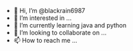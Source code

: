 - 👋 Hi, I’m @blackrain6987
- 👀 I’m interested in ...
- 🌱 I’m currently learning java and python
- 💞️ I’m looking to collaborate on ...
- 📫 How to reach me ...

<!---
blackrain6987/blackrain6987 is a ✨ special ✨ repository because its `README.md` (this file) appears on your GitHub profile.
You can click the Preview link to take a look at your changes.
--->
